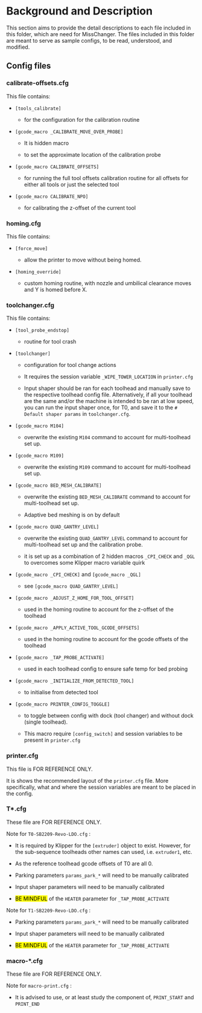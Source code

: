 # Background and Description

This section aims to provide the detail descriptions to each file included in this folder, which are need for MissChanger. The files included in this folder are meant to serve as sample configs, to be read, understood, and modified.

## Config files

### calibrate-offsets.cfg

This file contains:

* `[tools_calibrate]` 
  
  * for the configuration for the calibration routine

* `[gcode_macro _CALIBRATE_MOVE_OVER_PROBE]` 
  
  * It is hidden macro
  
  * to set the approximate location of the calibration probe

* `[gcode_macro CALIBRATE_OFFSETS]`
  
  * for running the full tool offsets calibration routine for all offsets for either all tools or just the selected tool

* `[gcode_macro CALIBRATE_NPO]`
  
  * for calibrating the z-offset of the current tool

### homing.cfg

This file contains:

* `[force_move]`
  
  * allow the printer to move without being homed.

* `[homing_override]`
  
  * custom homing routine, with nozzle and umbilical clearance moves and Y is homed before X.

### toolchanger.cfg

This file contains:

* `[tool_probe_endstop]`
  
  * routine for tool crash

* `[toolchanger]`
  
  * configuration for tool change actions
  
  * It requires the session variable `_WIPE_TOWER_LOCATION` in `printer.cfg`
  
  * Input shaper should be ran for each toolhead and manually save to the respective toolhead config file. Alternatively, if all your toolhead are the same and/or the machine is intended to be ran at low speed, you can run the input shaper once, for T0, and save it to the `# Default shaper params` in `toolchanger.cfg`.

* `[gcode_macro M104]`
  
  * overwrite the existing `M104` command to account for multi-toolhead set up.

* `[gcode_macro M109]`
  
  * overwrite the existing `M109` command to account for multi-toolhead set up.

* `[gcode_macro BED_MESH_CALIBRATE]`
  
  * overwrite the existing `BED_MESH_CALIBRATE` command to account for multi-toolhead set up.
  
  * Adaptive bed meshing is on by default

* `[gcode_macro QUAD_GANTRY_LEVEL]`
  
  * overwrite the existing `QUAD_GANTRY_LEVEL` command to account for multi-toolhead set up and the calibration probe.
  
  * it is set up as a combination of 2 hidden macros `_CPI_CHECK` and `_QGL` to overcomes some Klipper macro variable quirk

* `[gcode_macro _CPI_CHECK]` and `[gcode_macro _QGL]`
  
  * see `[gcode_macro QUAD_GANTRY_LEVEL]`

* `[gcode_macro _ADJUST_Z_HOME_FOR_TOOL_OFFSET]`
  
  * used in the homing routine to account for the z-offset of the toolhead

* `[gcode_macro _APPLY_ACTIVE_TOOL_GCODE_OFFSETS]`
  
  * used in the homing routine to account for the gcode offsets of the toolhead

* `[gcode_macro _TAP_PROBE_ACTIVATE]`
  
  * used in each toolhead config to ensure safe temp for bed probing

* `[gcode_macro _INITIALIZE_FROM_DETECTED_TOOL]`
  
  * to initialise from detected tool

* `[gcode_macro PRINTER_CONFIG_TOGGLE]`
  
  * to toggle between config with dock (tool changer) and without dock (single toolhead).
  
  * This macro require `[config_switch]` and session variables to be present in `printer.cfg` 

### printer.cfg

This file is FOR REFERENCE ONLY.

It is shows the recommended layout of the `printer.cfg` file. More specifically, what and where the session variables are meant to be placed in the config.

### T*.cfg

These file are FOR REFERENCE ONLY.

Note for `T0-SB2209-Revo-LDO.cfg` :

* It is required by Klipper for the `[extruder]` object to exist. However, for the sub-sequence toolheads other names can used, i.e. `extruder1`, etc.

* As the reference toolhead gcode offsets of T0 are all 0.

* Parking parameters `params_park_*` will need to be manually calibrated

* Input shaper parameters will need to be manually calibrated

* <mark>BE MINDFUL</mark> of the `HEATER` parameter for `_TAP_PROBE_ACTIVATE`

Note for `T1-SB2209-Revo-LDO.cfg` :

* Parking parameters `params_park_*` will need to be manually calibrated

* Input shaper parameters will need to be manually calibrated

* <mark>BE MINDFUL</mark> of the `HEATER` parameter for `_TAP_PROBE_ACTIVATE`

### macro-*.cfg

These file are FOR REFERENCE ONLY.

Note for `macro-print.cfg` :

* It is advised to use, or at least study the component of, `PRINT_START` and `PRINT_END`
